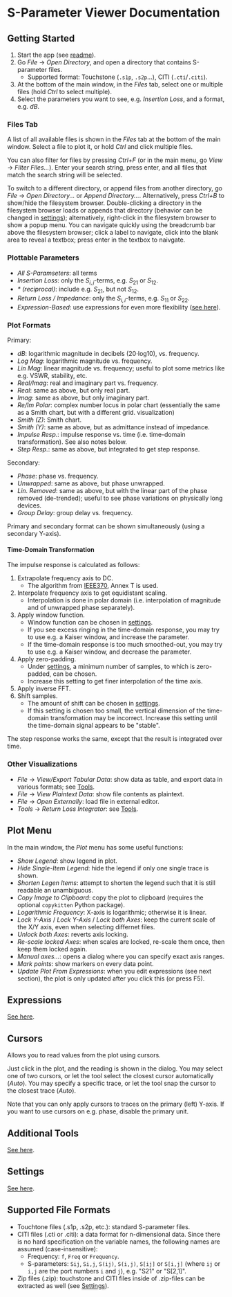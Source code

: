 S-Parameter Viewer Documentation
================================


Getting Started
---------------

1. Start the app (see [readme](howtorun.md)).
2. Go *File* → *Open Directory*, and open a directory that contains S-parameter files.
    - Supported format: Touchstone (`.s1p`, `.s2p`...), CITI (`.cti`/`.citi`).
3. At the bottom of the main window, in the *Files* tab, select one or multiple files (hold *Ctrl* to select multiple).
4. Select the parameters you want to see, e.g. *Insertion Loss*, and a format, e.g. *dB*.

### Files Tab

A list of all available files is shown in the *Files* tab at the bottom of the main window. Select a file to plot it, or hold *Ctrl* and click multiple files.

You can also filter for files by pressing *Ctrl+F* (or in the main menu, go *View* → *Filter Files...*). Enter your search string, press enter, and all files that match the search string will be selected.

To switch to a different directory, or append files from another directory, go *File* → *Open Directory...* or *Append Directory...*. Alternatively, press *Ctrl+B* to show/hide the filesystem browser. Double-clicking a directory in the filesystem browser loads or appends that directory (behavior can be changed in [settings](settings.md)); alternatively, right-click in the filesystem browser to show a popup menu. You can navigate quickly using the breadcrumb bar above the filesystem browser; click a label to navigate, click into the blank area to reveal a textbox; press enter in the textbox to naivgate.

### Plottable Parameters

- *All S-Paramseters*: all terms
- *Insertion Loss*: only the $S_{i,j}$-terms, e.g. $S_{21}$ or $S_{12}$.
- *\* (reciprocal)*: include e.g. $S_{21}$, but not $S_{12}$.
- *Return Loss / Impedance*: only the $S_{i,i}$-terms, e.g. $S_{11}$ or $S_{22}$.
- *Expression-Based*: use expressions for even more flexibility ([see here](expressions.md)).

### Plot Formats

Primary:
- *dB*: logarithmic magnitude in decibels (20⋅log10), vs. frequency.
- *Log Mag*: logarithmic magnitude vs. frequency.
- *Lin Mag*: linear magnitude vs. frequency; useful to plot some metrics like e.g. VSWR, stability, etc.
- *Real/Imag*: real and imaginary part vs. frequency.
- *Real*: same as above, but only real part.
- *Imag*: same as above, but only imaginary part.
- *Re/Im Polar*: complex number locus in polar chart (essentially the same as a Smith chart, but with a different grid. visualization)
- *Smith (Z)*: Smith chart.
- *Smith (Y)*: same as above, but as admittance instead of impedance.
- *Impulse Resp.*: impulse response vs. time (i.e. time-domain transformation). See also notes below.
- *Step Resp.*: same as above, but integrated to get step response.

Secondary:
- *Phase*: phase vs. frequency.
- *Unwrapped*: same as above, but phase unwrapped.
- *Lin. Removed*: same as above, but with the linear part of the phase removed (de-trended); useful to see phase variations on physically long devices.
- *Group Delay*: group delay vs. frequency.

Primary and secondary format can be shown simultaneously (using a secondary Y-axis).

#### Time-Domain Transformation

The impulse response is calculated as follows:
1. Extrapolate frequency axis to DC.
    - The algorithm from [IEEE370](https://standards.ieee.org/ieee/370/6165/), Annex T is used.
2. Interpolate frequency axis to get equidistant scaling.
    - Interpolation is done in polar domain (i.e. interpolation of magnitude and of unwrapped phase separately).
3. Apply window function.
    - Window function can be chosen in [settings](settings.md).
    - If you see excess ringing in the time-domain response, you may try to use e.g. a Kaiser window, and increase the parameter.
    - If the time-domain response is too much smoothed-out, you may try to use e.g. a Kaiser window, and decrease the parameter.
4. Apply zero-padding.
    - Under [settings](settings.md), a minimum number of samples, to which is zero-padded, can be chosen.
    - Increase this setting to get finer interpolation of the time axis.
5. Apply inverse FFT.
6. Shift samples.
    - The amount of shift can be chosen in [settings](settings.md).
    - If this setting is chosen too small, the vertical dimension of the time-domain transformation may be incorrect. Increase this setting until the time-domain signal appears to be "stable".

The step response works the same, except that the result is integrated over time.

### Other Visualizations

- *File* → *View/Export Tabular Data*: show data as table, and export data in various formats; see [Tools](tools.md).
- *File* → *View Plaintext Data*: show file contents as plaintext.
- *File* → *Open Externally*: load file in external editor.
- *Tools* → *Return Loss Integrator*: see [Tools](tools.md).

Plot Menu
---------

In the main window, the *Plot* menu has some useful functions:
- *Show Legend*: show legend in plot.
- *Hide Single-Item Legend*: hide the legend if only one single trace is shown.
- *Shorten Legen Items*: attempt to shorten the legend such that it is still readable an unambiguous.
- *Copy Image to Clipboard*: copy the plot to clipboard (requires the optional `copykitten` Python package).
- *Logarithmic Frequency*: X-axis is logarithmic; otherwise it is linear.
- *Lock Y-Axis* / *Lock Y-Axis* / *Lock both Axes*: keep the current scale of the X/Y axis, even when selecting differnet files.
- *Unlock both Axes*: reverts axis locking.
- *Re-scale locked Axes*: when scales are locked, re-scale them once, then keep them locked again.
- *Manual axes...*: opens a dialog where you can specify exact axis ranges.
- *Mark points*: show markers on every data point.
- *Update Plot From Expressions*: when you edit expressions (see next section), the plot is only updated after you click this (or press F5).

Expressions
-----------

[See here](expressions.md).


Cursors
-------

Allows you to read values from the plot using cursors.

Just click in the plot, and the reading is shown in the dialog. You may select one of two cursors, or let the tool select the closest cursor automatically (*Auto*). You may specify a specific trace, or let the tool snap the cursor to the closest trace (*Auto*).

Note that you can only apply cursors to traces on the primary (left) Y-axis. If you want to use cursors on e.g. phase, disable the primary unit.

Additional Tools
----------------

[See here](tools.md).

Settings
-----------

[See here](settings.md).

Supported File Formats
----------------------

- Touchtone files (.s1p, .s2p, etc.): standard S-parameter files.
- CITI files (.cti or .citi): a data format for n-dimensional data. Since there is no hard specification on the variable names, the following names are assumed (case-insensitive):
    - Frequency: `f`, `Freq` or `Frequency`.
    - S-parameters: `Sij`, `Si,j`, `S(ij)`, `S(i,j)`, `S[ij]` or `S[i,j]` (where `ij` or `i,j` are the port numbers `i` and `j`), e.g. "S21" or "S[2,1]".
- Zip files (.zip): touchstone and CITI files inside of .zip-files can be extracted as well (see [Settings](settings.md)).
